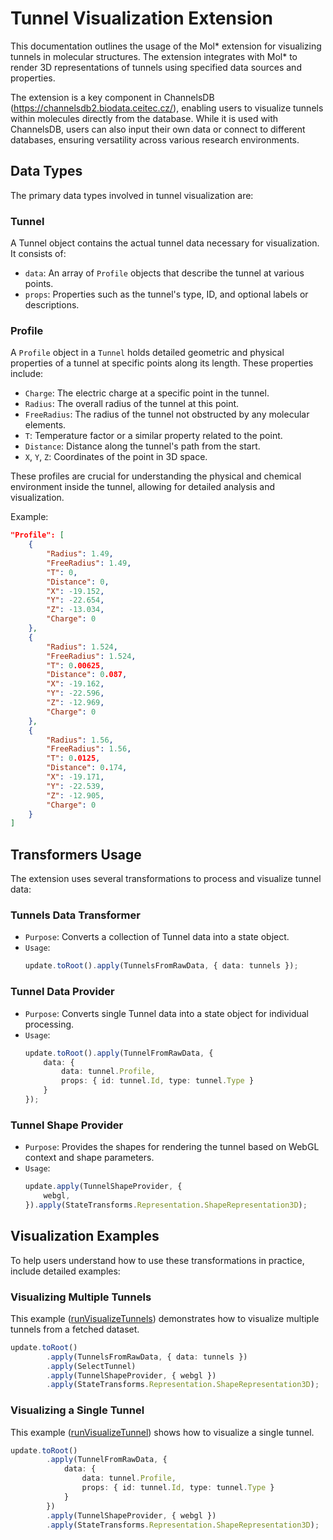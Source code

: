 # Tunnel Visualization Extension
This documentation outlines the usage of the Mol* extension for visualizing tunnels in molecular structures. The extension integrates with Mol* to render 3D representations of tunnels using specified data sources and properties.

The extension is a key component in ChannelsDB (https://channelsdb2.biodata.ceitec.cz/), enabling users to visualize tunnels within molecules directly from the database. While it is used with ChannelsDB, users can also input their own data or connect to different databases, ensuring versatility across various research environments.

## Data Types
The primary data types involved in tunnel visualization are:

### Tunnel
A Tunnel object contains the actual tunnel data necessary for visualization. It consists of:

- `data`: An array of `Profile` objects that describe the tunnel at various points.
- `props`: Properties such as the tunnel's type, ID, and optional labels or descriptions.

### Profile
A `Profile` object in a `Tunnel` holds detailed geometric and physical properties of a tunnel at specific points along its length. These properties include:

- `Charge`: The electric charge at a specific point in the tunnel.
- `Radius`: The overall radius of the tunnel at this point.
- `FreeRadius`: The radius of the tunnel not obstructed by any molecular elements.
- `T`: Temperature factor or a similar property related to the point.
- `Distance`: Distance along the tunnel's path from the start.
- `X`, `Y`, `Z`: Coordinates of the point in 3D space.

These profiles are crucial for understanding the physical and chemical environment inside the tunnel, allowing for detailed analysis and visualization.

Example:
```json
"Profile": [
    {
        "Radius": 1.49,
        "FreeRadius": 1.49,
        "T": 0,
        "Distance": 0,
        "X": -19.152,
        "Y": -22.654,
        "Z": -13.034,
        "Charge": 0
    },
    {
        "Radius": 1.524,
        "FreeRadius": 1.524,
        "T": 0.00625,
        "Distance": 0.087,
        "X": -19.162,
        "Y": -22.596,
        "Z": -12.969,
        "Charge": 0
    },
    {
        "Radius": 1.56,
        "FreeRadius": 1.56,
        "T": 0.0125,
        "Distance": 0.174,
        "X": -19.171,
        "Y": -22.539,
        "Z": -12.905,
        "Charge": 0
    }
]
```
## Transformers Usage
The extension uses several transformations to process and visualize tunnel data:

### Tunnels Data Transformer
- `Purpose`: Converts a collection of Tunnel data into a state object.
- `Usage`:
    ```typescript
    update.toRoot().apply(TunnelsFromRawData, { data: tunnels });
    ```

### Tunnel Data Provider
- `Purpose`: Converts single Tunnel data into a state object for individual processing.
- `Usage`:
    ```typescript
    update.toRoot().apply(TunnelFromRawData, {
        data: {
            data: tunnel.Profile,
            props: { id: tunnel.Id, type: tunnel.Type }
        }
    });
    ```

### Tunnel Shape Provider
- `Purpose`: Provides the shapes for rendering the tunnel based on WebGL context and shape parameters.
- `Usage`:
    ```typescript
    update.apply(TunnelShapeProvider, {
        webgl,
    }).apply(StateTransforms.Representation.ShapeRepresentation3D);
    ```

## Visualization Examples
To help users understand how to use these transformations in practice, include detailed examples:

### Visualizing Multiple Tunnels
This example ([runVisualizeTunnels](../../../src/extensions/sb-ncbr/tunnels/examples.ts#L19)) demonstrates how to visualize multiple tunnels from a fetched dataset.
```typescript
update.toRoot()
        .apply(TunnelsFromRawData, { data: tunnels })
        .apply(SelectTunnel)
        .apply(TunnelShapeProvider, { webgl })
        .apply(StateTransforms.Representation.ShapeRepresentation3D);
```

### Visualizing a Single Tunnel
This example ([runVisualizeTunnel](../../../src/extensions/sb-ncbr/tunnels/examples.ts#L46)) shows how to visualize a single tunnel.
```typescript
update.toRoot()
        .apply(TunnelFromRawData, {
            data: {
                data: tunnel.Profile,
                props: { id: tunnel.Id, type: tunnel.Type }
            }
        })
        .apply(TunnelShapeProvider, { webgl })
        .apply(StateTransforms.Representation.ShapeRepresentation3D);
```
